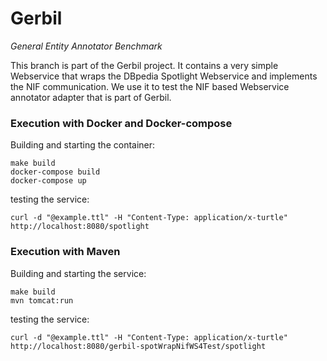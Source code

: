 Gerbil
========
<i>General Entity Annotator Benchmark</i>

This branch is part of the Gerbil project. It contains a very simple Webservice that wraps the DBpedia Spotlight Webservice and implements the NIF communication. We use it to test the NIF based Webservice annotator adapter that is part of Gerbil.

### Execution with Docker and Docker-compose
Building and starting the container:
```
make build
docker-compose build
docker-compose up
```

testing the service:
```
curl -d "@example.ttl" -H "Content-Type: application/x-turtle" http://localhost:8080/spotlight
```

### Execution with Maven
Building and starting the service:
```
make build
mvn tomcat:run
```

testing the service:
```
curl -d "@example.ttl" -H "Content-Type: application/x-turtle" http://localhost:8080/gerbil-spotWrapNifWS4Test/spotlight
```
